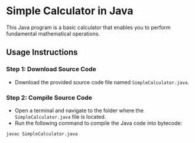 # Simple Calculator in Java

This Java program is a basic calculator that enables you to perform fundamental mathematical operations.

## Usage Instructions

### Step 1: Download Source Code

- Download the provided source code file named `SimpleCalculator.java`.

### Step 2: Compile Source Code

- Open a terminal and navigate to the folder where the `SimpleCalculator.java` file is located.
- Run the following command to compile the Java code into bytecode:

```bash
javac SimpleCalculator.java

